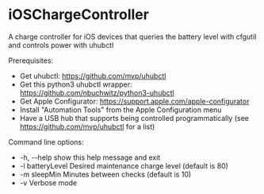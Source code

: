 # iOSChargeController
A charge controller for iOS devices that queries the battery level with cfgutil and controls power with uhubctl

Prerequisites:
- Get uhubctl: https://github.com/mvp/uhubctl
- Get this python3 uhubctl wrapper: https://github.com/nbuchwitz/python3-uhubctl
- Get Apple Configurator: https://support.apple.com/apple-configurator
- Install "Automation Tools" from the Apple Configuration menu
- Have a USB hub that supports being controlled programmatically (see https://github.com/mvp/uhubctl for a list)

Command line options:
-  -h, --help       show this help message and exit
-  -l batteryLevel  Desired maintenance charge level (default is 80)
-  -m sleepMin      Minutes between checks (default is 10)
-  -v               Verbose mode
